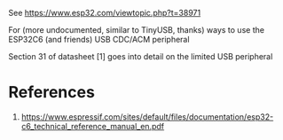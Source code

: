 See
https://www.esp32.com/viewtopic.php?t=38971

For (more undocumented, similar to TinyUSB, thanks) ways to use the ESP32C6 (and friends) USB CDC/ACM peripheral

Section 31 of datasheet [1] goes into detail on the limited USB peripheral

# References

1. https://www.espressif.com/sites/default/files/documentation/esp32-c6_technical_reference_manual_en.pdf